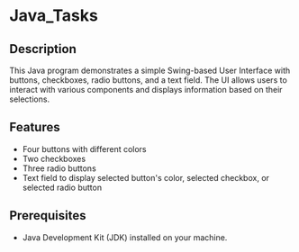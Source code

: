 # Java_Tasks

## Description

This Java program demonstrates a simple Swing-based User Interface with buttons, checkboxes, radio buttons, and a text field. The UI allows users to interact with various components and displays information based on their selections.

## Features

- Four buttons with different colors
- Two checkboxes
- Three radio buttons
- Text field to display selected button's color, selected checkbox, or selected radio button

## Prerequisites

- Java Development Kit (JDK) installed on your machine.
